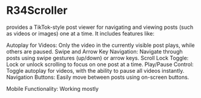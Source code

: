 # R34Scroller
provides a TikTok-style post viewer for navigating and viewing posts (such as videos or images) one at a time. It includes features like:

Autoplay for Videos: Only the video in the currently visible post plays, while others are paused.
Swipe and Arrow Key Navigation: Navigate through posts using swipe gestures (up/down) or arrow keys.
Scroll Lock Toggle: Lock or unlock scrolling to focus on one post at a time.
Play/Pause Control: Toggle autoplay for videos, with the ability to pause all videos instantly.
Navigation Buttons: Easily move between posts using on-screen buttons.

Mobile Functionality: Working mostly 
